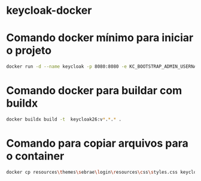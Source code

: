 # keycloak-docker

# Comando docker mínimo para iniciar o projeto

```bash
docker run -d --name keycloak -p 8080:8080 -e KC_BOOTSTRAP_ADMIN_USERNAME=admin -e KC_BOOTSTRAP_ADMIN_PASSWORD=admin keycloak26:v1.0.0 start-dev
```

# Comando docker para buildar com buildx
```bash
docker buildx build -t  keycloak26:v*.*.* .
```

# Comando para copiar arquivos para o container
```bash
docker cp resources\themes\sebrae\login\resources\css\styles.css keycloak:/opt/keycloak/themes/sebrae/login/resources/css/styles.css
```